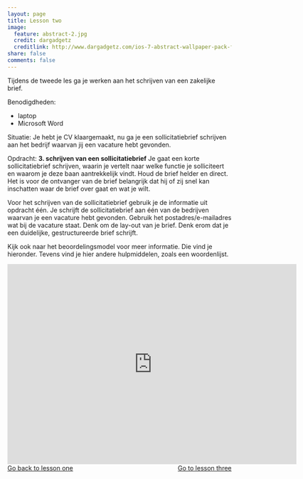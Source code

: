```yaml
---
layout: page
title: Lesson two
image:
  feature: abstract-2.jpg
  credit: dargadgetz
  creditlink: http://www.dargadgetz.com/ios-7-abstract-wallpaper-pack-for-iphone-5-and-ipod-touch-retina/
share: false
comments: false
---
```

Tijdens de tweede les ga je werken aan het schrijven van een zakelijke brief.

Benodigdheden:
- laptop
- Microsoft Word

Situatie:
Je hebt je CV klaargemaakt, nu ga je een sollicitatiebrief schrijven aan het bedrijf waarvan jij een vacature hebt gevonden. 

Opdracht:
<b>3. schrijven van een sollicitatiebrief</b>
Je gaat een korte sollicitatiebrief schrijven, waarin je vertelt naar welke functie je solliciteert en waarom je deze baan aantrekkelijk vindt. Houd de brief helder en direct. Het is voor de ontvanger van de brief belangrijk dat hij of zij snel kan inschatten waar de brief over gaat en wat je wilt.

Voor het schrijven van de sollicitatiebrief gebruik je de informatie uit opdracht één. Je schrijft de sollicitatiebrief aan één van de bedrijven waarvan je een vacature hebt gevonden. Gebruik het postadres/e-mailadres wat bij de vacature staat. Denk om de lay-out van je brief. Denk erom dat je een duidelijke, gestructureerde brief schrijft. 

Kijk ook naar het beoordelingsmodel voor meer informatie. Die vind je hieronder. Tevens vind je hier andere hulpmiddelen, zoals een woordenlijst.

<iframe src="https://drive.google.com/embeddedfolderview?id=0BycjBNS3AKDWaDBFRXhZS2gxTHM#list" width="650" height="450" frameborder="0"></iframe>




<div style="float: left"> 
<a href="{{ site.url }}/groepsopdracht/lesson-one/" class="btn">Go back to lesson one</a>
</div>

<div style="float: right"> 
<a href="{{ site.url }}/groepsopdracht/lesson-three/" class="btn">Go to lesson three</a>
</div>